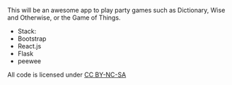 This will be an awesome app to play party games such as Dictionary, Wise and Otherwise, or the Game of Things.

* Stack:
* Bootstrap
* React.js
* Flask
* peewee

All code is licensed under [CC BY-NC-SA](https://creativecommons.org/licenses/by-nc-sa/4.0/)